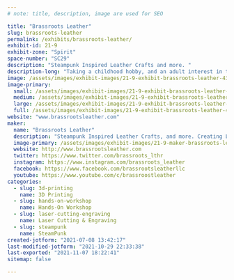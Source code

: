 ```yaml
---
# note: title, description, image are used for SEO

title: "Brassroots Leather"
slug: brassroots-leather
permalink: /exhibits/brassroots-leather/
exhibit-id: 21-9
exhibit-zone: "Spirit"
space-number: "SC29"
description: "Steampunk Inspired Leather Crafts and more. "
description-long: "Taking a childhood hobby, and an adult interest in the marvelous genre that is Steampunk, created a hobby business that creates one of a kind, customized leather crafted items. Additionally, props, and 3D printed items have been added to the lineup of items in inventory and made to order. "
image: /assets/images/exhibit-images/21-9-exhibit-brassroots-leather-43-26225928989-928dd84777-k-8701-large.jpg
image-primary: 
  small: /assets/images/exhibit-images/21-9-exhibit-brassroots-leather-43-26225928989-928dd84777-k-8701-small.jpg
  medium: /assets/images/exhibit-images/21-9-exhibit-brassroots-leather-43-26225928989-928dd84777-k-8701-medium.jpg
  large: /assets/images/exhibit-images/21-9-exhibit-brassroots-leather-43-26225928989-928dd84777-k-8701-large.jpg
  full: /assets/images/exhibit-images/21-9-exhibit-brassroots-leather-43-26225928989-928dd84777-k-8701-full.jpg
website: "www.brassrootsleather.com"
maker: 
  name: "Brassroots Leather"
  description: "Steampunk Inspired Leather Crafts, and more. Creating Leather Items with steampunk flair, 3D printed designs, and props for other Cosplayers. "
  image-primary: /assets/images/exhibit-images/21-9-maker-brassroots-leather-26225928989-928dd84777-k-medium.jpg
  website: http://www.brassrootsleather.com
  twitter: https://www.twitter.com/brassroots_lthr
  instagram: https://www.instagram.com/brassroots_leather
  facebook: https://www.facebook.com/brassrootsleatherllc
  youtube: https://www.youtube.com/c/brassroostleather
categories: 
  - slug: 3d-printing
    name: 3D Printing
  - slug: hands-on-workshop
    name: Hands-On Workshop
  - slug: laser-cutting-engraving
    name: Laser Cutting & Engraving
  - slug: steampunk
    name: SteamPunk
created-jotform: "2021-07-08 13:42:17"
last-modified-jotform: "2021-10-29 22:33:38"
last-exported: "2021-11-07 18:22:41"
sitemap: false

---
```

